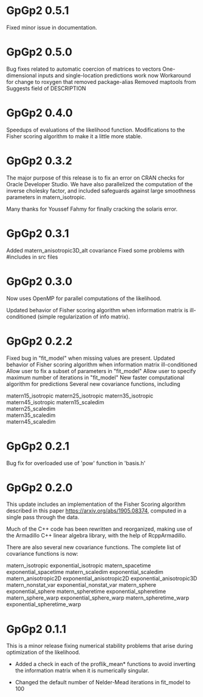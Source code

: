 
# GpGp2 0.5.1

Fixed minor issue in documentation.

# GpGp2 0.5.0

Bug fixes related to automatic coercion of matrices to vectors
One-dimensional inputs and single-location predictions work now
Workaround for change to roxygen that removed package-alias
Removed maptools from Suggests field of DESCRIPTION

# GpGp2 0.4.0

Speedups of evaluations of the likelihood function.  Modifications to
the Fisher scoring algorithm to make it a little more stable.

# GpGp2 0.3.2

The major purpose of this release is to fix an error
on CRAN checks for Oracle Developer Studio. We have also
parallelized the computation of the inverse cholesky
factor, and included safeguards against large smoothness
parameters in matern_isotropic.

Many thanks for Youssef Fahmy for finally cracking
the solaris error.

# GpGp2 0.3.1

Added matern_anisotropic3D_alt covariance
Fixed some problems with #includes in src files

# GpGp2 0.3.0

Now uses OpenMP for parallel computations of the likelihood.

Updated behavior of Fisher scoring algorithm when information
matrix is ill-conditioned (simple regularization of info matrix).


# GpGp2 0.2.2

Fixed bug in "fit_model" when missing values are present.
Updated behavior of Fisher scoring algorithm when information matrix ill-conditioned
Allow user to fix a subset of parameters in "fit_model"
Allow user to specify maximum number of iterations in "fit_model"
New faster computational algorithm for predictions
Several new covariance functions, including

  matern15_isotropic
  matern25_isotropic
  matern35_isotropic
  matern45_isotropic
  matern15_scaledim  
  matern25_scaledim  
  matern35_scaledim  
  matern45_scaledim
  

# GpGp2 0.2.1

Bug fix for overloaded use of 'pow' function in 'basis.h'

# GpGp2 0.2.0

This update includes an implementation of the Fisher Scoring
algorithm described in this paper <https://arxiv.org/abs/1905.08374>,
computed in a single pass through the data.

Much of the C++ code has been rewritten and reorganized,
making use of the Armadillo C++ linear algebra library,
with the help of RcppArmadillo.

There are also several new covariance functions. The complete list of
covariance functions is now:

matern_isotropic
exponential_isotropic
matern_spacetime
exponential_spacetime
matern_scaledim
exponential_scaledim
matern_anisotropic2D
exponential_anisotropic2D
exponential_anisotropic3D
matern_nonstat_var
exponential_nonstat_var
matern_sphere
exponential_sphere
matern_spheretime
exponential_spheretime
matern_sphere_warp
exponential_sphere_warp
matern_spheretime_warp
exponential_spheretime_warp


# GpGp2 0.1.1

This is a minor release fixing numerical stability problems
that arise during optimization of the likelihood.

* Added a check in each of the proflik_mean* functions
  to avoid inverting the information matrix when it
  is numerically singular.

* Changed the default number of Nelder-Mead iterations
  in fit_model to 100
